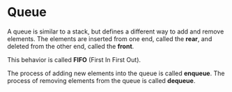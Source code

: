 # Queue

A queue is similar to a stack, but defines a different way to add and remove elements.
The elements are inserted from one end, called the **rear**, and deleted from the other end, called the **front**.

This behavior is called **FIFO** (First In First Out).

The process of adding new elements into the queue is called **enqueue**.
The process of removing elements from the queue is called **dequeue**.
